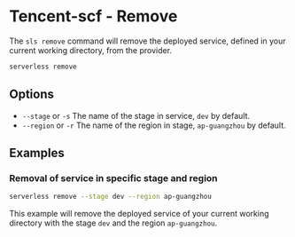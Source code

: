 
# Tencent-scf - Remove

The `sls remove` command will remove the deployed service, defined in your current working directory, from the provider.

```bash
serverless remove
```

## Options

- `--stage` or `-s` The name of the stage in service, `dev` by default.
- `--region` or `-r` The name of the region in stage, `ap-guangzhou` by default.

## Examples

### Removal of service in specific stage and region

```bash
serverless remove --stage dev --region ap-guangzhou
```

This example will remove the deployed service of your current working directory with the stage `dev` and the region `ap-guangzhou`.
